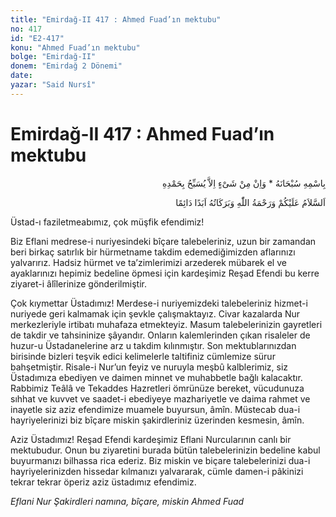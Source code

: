 ```yaml
---
title: "Emirdağ-II 417 : Ahmed Fuad’ın mektubu"
no: 417
id: "E2-417"
konu: "Ahmed Fuad’ın mektubu"
bolge: "Emirdağ-II"
donem: "Emirdağ 2 Dönemi"
date: 
yazar: "Said Nursî"
---
```


# Emirdağ-II 417 : Ahmed Fuad’ın mektubu

<p class="arabic" dir="rtl" title="Meal: “Subhân Allah’ın adıyla” * “Hiçbir şey yoktur ki O'nu hamd ile tesbih etmesin” [İsrâ 17:44]">بِاسْمِهِ سُبْحَانَهُ * وَاِنْ مِنْ شَىْءٍ اِلاَّ يُسَبِّحُ بِحَمْدِهِ</p>

<p class="arabic" dir="rtl" title="Meal: “Allah’ın selâmı, rahmeti ve bereketleri, ebedî ve dâimî olarak üzerinize olsun.”">اَلسَّلاَمُ عَلَيْكُمْ وَرَحْمَةُ اللّٰهِ وَبَرَكَاتُهُ اَبَدًا دَائِمًا</p>

Üstad-ı faziletmeabımız, çok müşfik efendimiz!

Biz Eflani medrese-i nuriyesindeki bîçare talebeleriniz, uzun bir zamandan beri birkaç satırlık bir hürmetname takdim edemediğimizden aflarınızı yalvarırız. Hadsiz hürmet ve ta’zimlerimizi arzederek mübarek el ve ayaklarınızı hepimiz bedeline öpmesi için kardeşimiz Reşad Efendi bu kerre ziyaret-i âlîlerinize gönderilmiştir.

Çok kıymettar Üstadımız! Merdese-i nuriyemizdeki talebeleriniz hizmet-i nuriyede geri kalmamak için şevkle çalışmaktayız. Civar kazalarda Nur merkezleriyle irtibatı muhafaza etmekteyiz. Masum talebelerinizin gayretleri de takdir ve tahsininize şâyandır. Onların kalemlerinden çıkan risaleler de huzur-u Üstadanelerine arz u takdim kılınmıştır. Son mektublarınızdan birisinde bizleri teşvik edici kelimelerle taltifiniz cümlemize sürur bahşetmiştir. Risale-i Nur’un feyiz ve nuruyla meşbû kalblerimiz, siz Üstadımıza ebediyen ve daimen minnet ve muhabbetle bağlı kalacaktır. Rabbimiz Teâlâ ve Tekaddes Hazretleri ömrünüze bereket, vücudunuza sıhhat ve kuvvet ve saadet-i ebediyeye mazhariyetle ve daima rahmet ve inayetle siz aziz efendimize muamele buyursun, âmîn. Müstecab dua-i hayriyelerinizi biz bîçare miskin şakirdleriniz üzerinden kesmesin, âmîn.

Aziz Üstadımız! Reşad Efendi kardeşimiz Eflani Nurcularının canlı bir mektubudur. Onun bu ziyaretini burada bütün talebelerinizin bedeline kabul buyurmanızı bilhassa rica ederiz. Biz miskin ve biçare talebelerinizi dua-i hayriyelerinizden hissedar kılmanızı yalvararak, cümle damen-i pâkinizi tekrar tekrar öperiz aziz üstadımız efendimiz.

*Eflani Nur Şakirdleri namına, bîçare, miskin*
*Ahmed Fuad*
